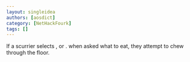 ```yaml
---
layout: singleidea
authors: [aosdict]
category: [NetHackFourk]
tags: []
---
```

If a scurrier selects , or . when asked what to eat, they attempt to chew through the floor.
